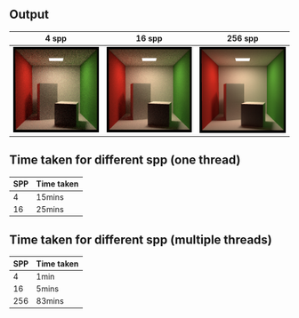 ## Output
| 4 spp | 16 spp | 256 spp |
| :---: |:-----: | :-----: |
|![4spp](images/spp4-multi.png)| ![16spp](images/spp16-multi.png) | ![256spp](images/spp256-multi.png) | 

## Time taken for different spp (one thread)

| SPP | Time taken |
| --- | -------------- |
| 4   | 15mins         |
| 16  | 25mins         |

## Time taken for different spp (multiple threads)

| SPP | Time taken |
| --- | -------------- |
| 4   | 1min           |
| 16  | 5mins          |
| 256 | 83mins         |

